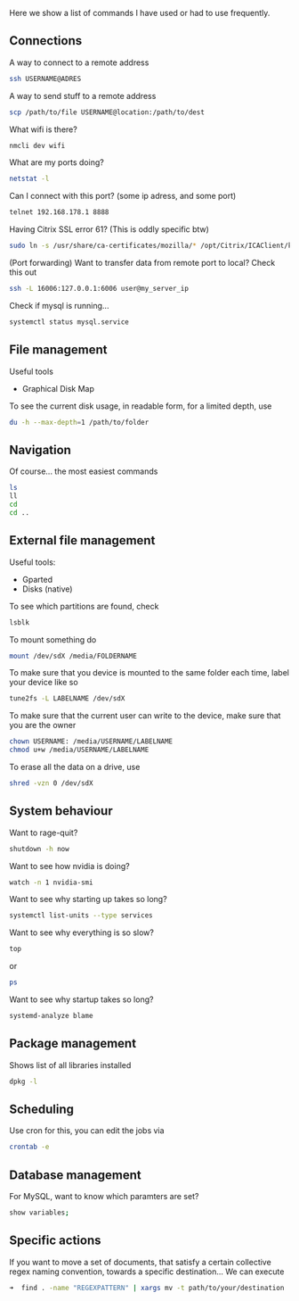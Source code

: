 Here we show a list of commands I have used or had to use frequently.


## Connections

A way to connect to a remote address
```sh
ssh USERNAME@ADRES 
```

A way to send stuff to a remote address
```bash
scp /path/to/file USERNAME@location:/path/to/dest
```

What wifi is there?
```bash
nmcli dev wifi
```

What are my ports doing?
```bash
netstat -l
```

Can I connect with this port? (some ip adress, and some port)
```bash
telnet 192.168.178.1 8888
```

Having Citrix SSL error 61? (This is oddly specific btw)
```bash
sudo ln -s /usr/share/ca-certificates/mozilla/* /opt/Citrix/ICAClient/keystore/cacerts
```

(Port forwarding) Want to transfer data from remote port to local? Check this out
```bash
ssh -L 16006:127.0.0.1:6006 user@my_server_ip
```

Check if mysql is running...
```bash
systemctl status mysql.service
```
## File management

Useful tools
* Graphical Disk Map

To see the current disk usage, in readable form, for a limited depth, use
```bash
du -h --max-depth=1 /path/to/folder
```

## Navigation

Of course... the most easiest commands
```bash
ls
ll 
cd
cd ..

```

## External file management

Useful tools:
* Gparted
* Disks (native)

To see which partitions are found, check
```bash
lsblk
```
To mount something do
```bash
mount /dev/sdX /media/FOLDERNAME
```

To make sure that you device is mounted to the same folder each time, label your device like so
```bash
tune2fs -L LABELNAME /dev/sdX
```

To make sure that the current user can write to the device, make sure that you are the owner
```bash
chown USERNAME: /media/USERNAME/LABELNAME
chmod u+w /media/USERNAME/LABELNAME
```

To erase all the data on a drive, use
```bash
shred -vzn 0 /dev/sdX
```

## System behaviour

Want to rage-quit?
```bash
shutdown -h now
```

Want to see how nvidia is doing?
```bash
watch -n 1 nvidia-smi
```

Want to see why starting up takes so long?
```bash
systemctl list-units --type services
```

Want to see why everything is so slow?
```bash
top
```

or 

```bash
ps
```

Want to see why startup takes so long?
```bash
systemd-analyze blame
```

## Package management

Shows list of all libraries installed
```bash
dpkg -l
```



## Scheduling

Use cron for this, you can edit the jobs via
```bash
crontab -e
```

## Database management

For MySQL, want to know which paramters are set?
```bash
show variables;
```

## Specific actions

If you want to move a set of documents, that satisfy a certain collective regex naming convention, towards a specific
 destination... We can execute
 
 ```bash
 ➜  find . -name "REGEXPATTERN" | xargs mv -t path/to/your/destination
```

